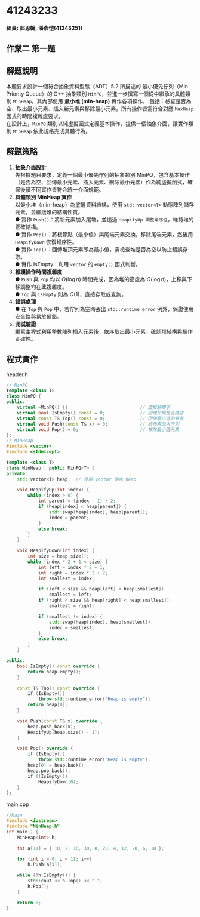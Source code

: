 # 41243233
#### 組員:  郭思翰, 潘彥愷(41243251)
  
## 作業二 第一題

## 解題說明
本題要求設計一個符合抽象資料型態（ADT）5.2 所描述的 最小優先佇列（Min Priority Queue）的 C++ 抽象類別 ```MinPQ```，並進一步撰寫一個從中繼承的具體類別 ```MinHeap```，其內部使用 **最小堆 (min-heap)** 實作各項操作， 包括：檢查是否為空、取出最小元素、插入新元素與移除最小元素。所有操作皆需符合對應 ```MaxHeap``` 函式的時間複雜度要求。  
在設計上，```MinPQ``` 類別以純虛擬函式定義基本操作，提供一個抽象介面，讓實作類別 ```MinHeap``` 依此規格完成具體行為。  

## 解題策略

1. **抽象介面設計**  
先根據題目要求，定義一個最小優先佇列的抽象類別 MinPQ，包含基本操作（是否為空、回傳最小元素、插入元素、刪除最小元素）作為純虛擬函式，確保後續不同實作皆符合統一介面規範。  
2. **具體類別 MinHeap 實作**  
以最小堆（min-heap）為底層資料結構，使用 ```std::vector<T>``` 動態陣列儲存元素，並維護堆的結構性質。  
  &#9679; 實作 ```Push()```：將新元素加入尾端，並透過 ```HeapifyUp 調整堆序性```，維持堆的正確結構。  
  &#9679; 實作 ```Pop()```：將根節點（最小值）與尾端元素交換，移除尾端元素，然後用 ```HeapifyDown``` 恢復堆序性。  
  &#9679; 實作 ```Top()```：回傳堆頂元素即為最小值，需檢查堆是否為空以防止錯誤存取。  
  &#9679; 實作 IsEmpty：利用 ```vector``` 的 ```empty()``` 函式判斷。  
3. **維護操作時間複雜度**  
  &#9679; ```Push``` 與 ```Pop``` 均以 $O(\log n)$ 時間完成，因為堆的高度為 $O(\log n)$，上移與下移調整均在此複雜度。  
  &#9679; ```Top``` 與 ```IsEmpty``` 則為 $O(1)$，直接存取或查詢。  
4. **錯誤處理**  
  &#9679; 在 ```Top``` 與 ```Pop``` 中，若佇列為空時丟出 ```std::runtime_error``` 例外，保證使用安全性與易於偵錯。  
5. **測試驗證**  
編寫主程式利用整數陣列插入元素後，依序取出最小元素，確認堆結構與操作正確性。

## 程式實作
header.h
```cpp
// MinPQ
template <class T>
class MinPQ {
public:
    virtual ~MinPQ() {}                           // 虛擬解構子
    virtual bool IsEmpty() const = 0;             // 回傳佇列是否為空
    virtual const T& Top() const = 0;             // 回傳最小值的參考
    virtual void Push(const T& x) = 0;            // 將元素加入佇列
    virtual void Pop() = 0;                       // 移除最小值元素
};
// MinHeap
#include <vector>
#include <stdexcept>

template <class T>
class MinHeap : public MinPQ<T> {
private:
    std::vector<T> heap;  // 使用 vector 儲存 heap

    void HeapifyUp(int index) {
        while (index > 0) {
            int parent = (index - 1) / 2;
            if (heap[index] < heap[parent]) {
                std::swap(heap[index], heap[parent]);
                index = parent;
            }
            else break;
        }
    }

    void HeapifyDown(int index) {
        int size = heap.size();
        while (index * 2 + 1 < size) {
            int left = index * 2 + 1;
            int right = index * 2 + 2;
            int smallest = index;

            if (left < size && heap[left] < heap[smallest])
                smallest = left;
            if (right < size && heap[right] < heap[smallest])
                smallest = right;

            if (smallest != index) {
                std::swap(heap[index], heap[smallest]);
                index = smallest;
            }
            else break;
        }
    }

public:
    bool IsEmpty() const override {
        return heap.empty();
    }

    const T& Top() const override {
        if (IsEmpty())
            throw std::runtime_error("Heap is empty");
        return heap[0];
    }

    void Push(const T& x) override {
        heap.push_back(x);
        HeapifyUp(heap.size() - 1);
    }

    void Pop() override {
        if (IsEmpty())
            throw std::runtime_error("Heap is empty");
        heap[0] = heap.back();
        heap.pop_back();
        if (!IsEmpty())
            HeapifyDown(0);
    }
};
```
main.cpp
```cpp
//Main
#include <iostream>
#include "MinHeap.h"
int main() {
    MinHeap<int> h;

    int a[11] = { 10, 2, 16, 30, 8, 28, 4, 12, 20, 6, 18 };

    for (int i = 0; i < 11; i++)
        h.Push(a[i]);

    while (!h.IsEmpty()) {
        std::cout << h.Top() << " ";
        h.Pop();
    }

    return 0;
}
```
